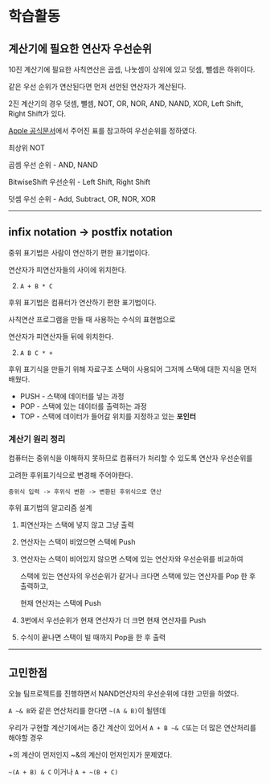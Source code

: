 # 학습활동

## 계산기에 필요한 연산자 우선순위

10진 계산기에 필요한 사칙연산은 곱셉, 나눗셈이 상위에 있고 덧셈, 뺄셈은 하위이다.

같은 우선 순위가 연산된다면 먼저 선언된 연산자가 계산된다.

2진 계산기의 경우 덧셈, 뺄셈, NOT, OR, NOR, AND, NAND, XOR, Left Shift, Right Shift가 있다.

[Apple 공식문서](https://developer.apple.com/documentation/swift/swift_standard_library/operator_declarations)에서 주어진 표를 참고하여 우선순위를 정하였다.

최상위 NOT

곱셈 우선 순위 - AND, NAND

BitwiseShift 우선순위 - Left Shift, Right Shift

덧셈 우선 순위 - Add, Subtract, OR, NOR, XOR

---

## infix notation -> postfix notation

중위 표기법은 사람이 연산하기 편한 표기법이다.

연산자가 피연산자들의 사이에 위치한다.

2. `A + B * C`

후위 표기법은 컴퓨터가 연산하기 편한 표기법이다.

사칙연산 프로그램을 만들 때 사용하는 수식의 표현법으로

연산자가 피연산자들 뒤에 위치한다.

2. `A B C * +`

후위 표기식을 만들기 위해 자료구조 스택이 사용되어 그저께 스택에 대한 지식을 먼저 배웠다.

- PUSH - 스택에 데이터를 넣는 과정
- POP - 스택에 있는 데이터를 출력하는 과정
- TOP - 스택에 데이터가 들어갈 위치를 지정하고 있는 **포인터**

### 계산기 원리 정리

컴퓨터는 중위식을 이해하지 못하므로 컴퓨터가 처리할 수 있도록 연산자 우선순위를

고려한 후위표기식으로 변경해 주어야한다.

`중위식 입력 -> 후위식 변환 -> 변환된 후위식으로 연산`

후위 표기법의 알고리즘 설계

1. 피연산자는 스택에 넣지 않고 그냥 출력

2. 연산자는 스택이 비었으면 스택에 Push

3. 연산자는 스택이 비어있지 않으면 스택에 있는 연산자와 우선순위를 비교하여

   스택에 있는 연산자의 우선순위가 같거나 크다면 스택에 있는 연산자를 Pop 한 후 출력하고,

   현재 연산자는 스택에 Push

4. 3번에서 우선순위가 현재 연산자가 더 크면 현재 연산자를 Push

5. 수식이 끝나면 스택이 빌 때까지 Pop을 한 후 출력

---

## 고민한점

오늘 팀프로젝트를 진행하면서 NAND연산자의 우선순위에 대한 고민을 하였다.

`A ~& B`와 같은 연산처리를 한다면 `~(A & B)`이 될텐데

우리가 구현할 계산기에서는 중간 계산이 있어서 `A + B ~& C`또는 더 많은 연산처리를 해야할 경우

+의 계산이 먼저인지 ~&의 계산이 먼저인지가 문제였다.

`~(A + B) & C` 이거나 `A + ~(B + C)`
